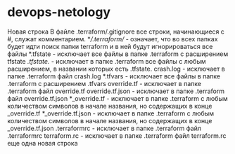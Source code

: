 # devops-netology
Новая строка
В файле .terraform/.gitignore все строки, начинающиеся с #, служат комментарием.
**/.terraform/* - означает, что во всех папках будет идти поиск папки terraform и в ней будут игнорироваться все файлы
*.tfstate - исключает все файлы в папке .terraform с расширением tfstate
*.tfstate.* - исключает в папке .terraform все файлы с любым расширением, в названии которых есть .tfstate.
crash.log - исключает в папке .terraform файл crash.log
*.tfvars - исключает все файлы в папке .terraform с расширением .tfvars
override.tf - исключает в папке .terraform файл override.tf
override.tf.json - исключает в папке .terraform файл override.tf.json
*_override.tf - исключает в папке .terraform с любым количеством символов в начале названия, но содержащих в конце _override.tf
*_override.tf.json - исключает в папке .terraform с любым количеством символов в начале названия, но содержащих в конце _override.tf.json
.terraformrc - исключает в папке .terraform файл .terraformrc
terraform.rc - исключает в папке .terraform файл terraform.rc
еще одна новая строка